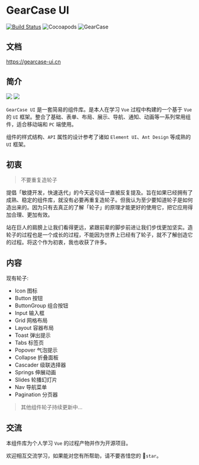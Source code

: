 # GearCase UI
[![Build Status](https://www.travis-ci.org/evenyao/GearCase.svg?branch=master)](https://www.travis-ci.org/evenyao/GearCase)
![Cocoapods](https://img.shields.io/cocoapods/l/AFNetworking.svg)
![GearCase](https://img.shields.io/badge/gearcase-0.2.16-orange.svg)

## 文档
https://gearcase-ui.cn

## 简介
![](https://img-1257191344.cos.ap-chengdu.myqcloud.com/gear.png)
![](https://img-1257191344.cos.ap-chengdu.myqcloud.com/case.png)

`GearCase UI` 是一套简易的组件库。是本人在学习 `Vue` 过程中构建的一个基于 `Vue` 的 `UI` 框架。整合了基础、表单、布局、展示、导航、通知、动画等一系列常用组件，适合移动端和 `PC` 端使用。

组件的样式结构、`API` 属性的设计参考了诸如 `Element UI`、`Ant Design` 等成熟的 `UI` 框架。

## 初衷
> 不要重复造轮子

提倡「敏捷开发，快速迭代」的今天这句话一直被反复提及。旨在如果已经拥有了成熟、稳定的组件库，就没有必要再重复造轮子。但我认为至少要知道轮子是如何造出来的。因为只有去真正的了解「轮子」的原理才能更好的使用它，把它应用得加合理、更加有效。

站在巨人的肩膀上让我们看得更远，紧跟前辈的脚步前进让我们步伐更加坚实。造轮子的过程也是一个成长的过程，不能因为世界上已经有了轮子，就不了解创造它的过程。将这个作为初衷，我也收获了许多。


## 内容
现有轮子:
- Icon 图标
- Button 按钮
- ButtonGroup 组合按钮
- Input 输入框
- Grid 网格布局
- Layout 容器布局
- Toast 弹出提示
- Tabs 标签页
- Popover 气泡提示
- Collapse 折叠面板
- Cascader 级联选择器
- Springs 伸展动画
- Slides 轮播幻灯片
- Nav 导航菜单
- Pagination 分页器

> 其他组件轮子持续更新中... 
  

## 交流

本组件库为个人学习 `Vue` 的过程产物并作为开源项目。

欢迎相互交流学习，如果能对您有所帮助，请不要吝惜您的 🌟`star`。
